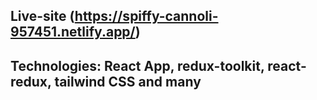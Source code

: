 ## Live-site (https://spiffy-cannoli-957451.netlify.app/)

## Technologies: React App, redux-toolkit, react-redux, tailwind CSS and many
